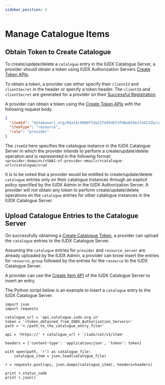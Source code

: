 ```yaml
---
sidebar_position: 4
---
```

 
# Manage Catalogue Items

## Obtain Token to Create Catalogue
To create/update/delete a `catalogue` entry in the IUDX Catalogue Server, a provider should obtain a token using IUDX Authorization Servers [Create Token APIs](https://authorization.iudx.org.in/apis#operation/post-auth-v1-token).

To obtain a token, a provider can either specify their `clientId` and `clientSecret` in the header or specify a token header. The `clientId` and `clientSecret` are generated for a provider on their [Successful Registration](https://docs.iudx.org.in/docs/registration#successful-registration-and-client-id-client-secret).

A provider can obtain a token using the [Create Token APIs](https://authorization.iudx.org.in/apis#operation/post-auth-v1-token) with the following request body.
```json
{
  "itemId": "datakaveri.org/04a15c9960ffda227e9546f3f46e629e1fe4132b/catalogue.iudx.org.in/catalogue/crud",
  "itemType": "resource",
  "role": "provider"
}
```
The `itemId` here specifies the catalogue instance in the IUDX Catalogue Server in which the provider intends to perform a create/update/delete operation and is represented in the following format:<br/>
`<provider-domain>/<SHA1-of-provider-email>/<catalogue-url>/catalogue/crud`

It is to be noted that a provider would be entitled to create/update/delete `catalogue` entries only on their catalogue instances through an explicit policy specified by the IUDX Admin in the IUDX Authorization Server. A provider will not obtain any token to perform create/update/delete operations on the `catalogue` entries for other catalogue instances in the IUDX Catalogue Server.

## Upload Catalogue Entries to the Catalogue Server
On successfully obtaining a [Create Catalogue Token](https://docs.iudx.org.in/docs/Provider/provider_register_catalogue_item#obtain-token-to-create-catalogue), a provider can upload the `catalogue` entries to the IUDX Catalogue Server.

Assuming the `catalogue` entries for `provider` and `resource_server` are already uploaded by the IUDX Admin, a provider can know insert the entries for `resource_group` followed by the entries for the `resource` to the IUDX Catalogue Server.

A provider can use the [Create Item API](https://api.catalogue.iudx.org.in/apis#operation/createItem) of the IUDX Catalogue Server to insert an entry. 

The Python script below is an example to insert a `catalogue` entry to the IUDX Catalogue Server.
```
import json
import requests

catalogue_url = 'api.catalogue.iudx.org.in'
token = '<token_obtained_from_IUDX_Authorization_Servers>'
path = '<./path_to_the_catalogue_entry_file>'

api = 'https://' + catalogue_url + '/iudx/cat/v1/item'

headers = {'content-type': 'application/json', 'token': token}

with open(path, 'r') as catalogue_file:
    catalogue_item = json.load(catalogue_file)

r = requests.post(api, json.dumps(catalogue_item), headers=headers)

print r.status_code
print r.json()
```
